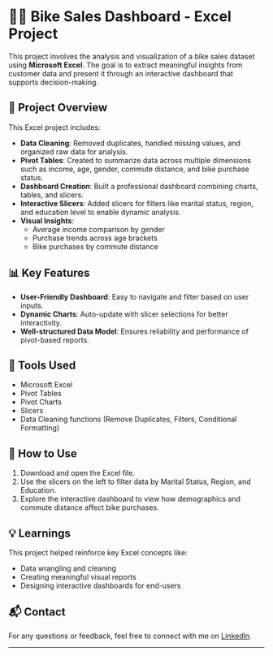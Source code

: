 # 🚴‍♂️ Bike Sales Dashboard - Excel Project

This project involves the analysis and visualization of a bike sales dataset using **Microsoft Excel**. The goal is to extract meaningful insights from customer data and present it through an interactive dashboard that supports decision-making.

## 📂 Project Overview

This Excel project includes:

- **Data Cleaning**: Removed duplicates, handled missing values, and organized raw data for analysis.
- **Pivot Tables**: Created to summarize data across multiple dimensions such as income, age, gender, commute distance, and bike purchase status.
- **Dashboard Creation**: Built a professional dashboard combining charts, tables, and slicers.
- **Interactive Slicers**: Added slicers for filters like marital status, region, and education level to enable dynamic analysis.
- **Visual Insights**:
  - Average income comparison by gender
  - Purchase trends across age brackets
  - Bike purchases by commute distance

## 📊 Key Features

- **User-Friendly Dashboard**: Easy to navigate and filter based on user inputs.
- **Dynamic Charts**: Auto-update with slicer selections for better interactivity.
- **Well-structured Data Model**: Ensures reliability and performance of pivot-based reports.

## 🧰 Tools Used

- Microsoft Excel
- Pivot Tables
- Pivot Charts
- Slicers
- Data Cleaning functions (Remove Duplicates, Filters, Conditional Formatting)

## 📌 How to Use

1. Download and open the Excel file.
2. Use the slicers on the left to filter data by Marital Status, Region, and Education.
3. Explore the interactive dashboard to view how demographics and commute distance affect bike purchases.

## 💡 Learnings

This project helped reinforce key Excel concepts like:
- Data wrangling and cleaning
- Creating meaningful visual reports
- Designing interactive dashboards for end-users

## 📬 Contact

For any questions or feedback, feel free to connect with me on [LinkedIn](https://www.linkedin.com/in/mdzaidabidkhan/).

---




